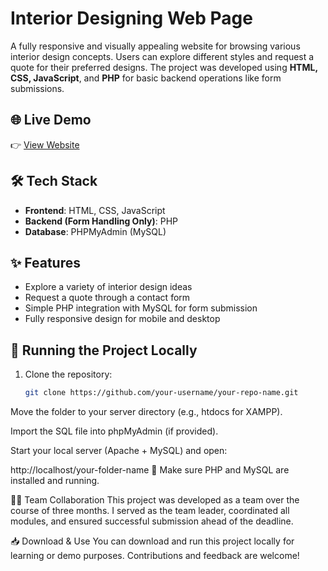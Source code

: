 # Interior Designing Web Page

A fully responsive and visually appealing website for browsing various interior design concepts. Users can explore different styles and request a quote for their preferred designs. The project was developed using **HTML, CSS, JavaScript**, and **PHP** for basic backend operations like form submissions.

## 🌐 Live Demo

👉 [View Website](https://interiordesignsweb.netlify.app/project)

## 🛠️ Tech Stack

- **Frontend**: HTML, CSS, JavaScript  
- **Backend (Form Handling Only)**: PHP  
- **Database**: PHPMyAdmin (MySQL)

## ✨ Features

- Explore a variety of interior design ideas
- Request a quote through a contact form
- Simple PHP integration with MySQL for form submission
- Fully responsive design for mobile and desktop

## 📂 Running the Project Locally

1. Clone the repository:
   ```bash
   git clone https://github.com/your-username/your-repo-name.git
Move the folder to your server directory (e.g., htdocs for XAMPP).

Import the SQL file into phpMyAdmin (if provided).

Start your local server (Apache + MySQL) and open:

http://localhost/your-folder-name
📌 Make sure PHP and MySQL are installed and running.

👨‍💻 Team Collaboration
This project was developed as a team over the course of three months. I served as the team leader, coordinated all modules, and ensured successful submission ahead of the deadline.

📥 Download & Use
You can download and run this project locally for learning or demo purposes. Contributions and feedback are welcome!



